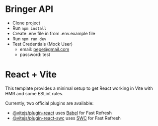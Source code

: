 # Bringer API
- Clone project
- Run `` npm install ``
- Create .env file in from .env.example file 
- Run `` npm run dev ``
- Test Credentials (Mock User)
   - email: pepe@gmail.com
   - password: test

# React + Vite

This template provides a minimal setup to get React working in Vite with HMR and some ESLint rules.

Currently, two official plugins are available:

- [@vitejs/plugin-react](https://github.com/vitejs/vite-plugin-react/blob/main/packages/plugin-react/README.md) uses [Babel](https://babeljs.io/) for Fast Refresh
- [@vitejs/plugin-react-swc](https://github.com/vitejs/vite-plugin-react-swc) uses [SWC](https://swc.rs/) for Fast Refresh
